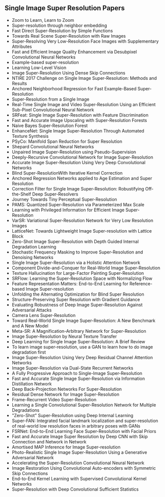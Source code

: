 <h2> Single Image Super Resolution Papers</h2>



<ul>

                             

 <li><a target="_blank" href="https://github.com/manjunath5496/Single-Image-Super-Resolution-Papers/blob/master/si(1).pdf" style="text-decoration:none;">Zoom to Learn, Learn to Zoom</a></li>

 <li><a target="_blank" href="https://github.com/manjunath5496/Single-Image-Super-Resolution-Papers/blob/master/si(2).pdf" style="text-decoration:none;">Super-resolution through neighbor embedding</a></li>

<li><a target="_blank" href="https://github.com/manjunath5496/Single-Image-Super-Resolution-Papers/blob/master/si(3).pdf" style="text-decoration:none;">Fast Direct Super-Resolution by Simple Functions</a></li>
 <li><a target="_blank" href="https://github.com/manjunath5496/Single-Image-Super-Resolution-Papers/blob/master/si(4).pdf" style="text-decoration:none;">Towards Real Scene Super-Resolution with Raw Images</a></li>                              
<li><a target="_blank" href="https://github.com/manjunath5496/Single-Image-Super-Resolution-Papers/blob/master/si(5).pdf" style="text-decoration:none;">Super-Resolving Very Low-Resolution Face Images with Supplementary Attributes</a></li>
<li><a target="_blank" href="https://github.com/manjunath5496/Single-Image-Super-Resolution-Papers/blob/master/si(6).pdf" style="text-decoration:none;">Fast and Efficient Image Quality Enhancement via Desubpixel Convolutional Neural Networks</a></li>
 <li><a target="_blank" href="https://github.com/manjunath5496/Single-Image-Super-Resolution-Papers/blob/master/si(7).pdf" style="text-decoration:none;">Example-based super-resolution</a></li>

 <li><a target="_blank" href="https://github.com/manjunath5496/Single-Image-Super-Resolution-Papers/blob/master/si(8).pdf" style="text-decoration:none;"> Learning Low-Level Vision </a></li>
   <li><a target="_blank" href="https://github.com/manjunath5496/Single-Image-Super-Resolution-Papers/blob/master/si(9).pdf" style="text-decoration:none;">Image Super-Resolution Using Dense Skip Connections</a></li>
  
   
 <li><a target="_blank" href="https://github.com/manjunath5496/Single-Image-Super-Resolution-Papers/blob/master/si(10).pdf" style="text-decoration:none;">NTIRE 2017 Challenge on Single Image Super-Resolution: Methods and Results </a></li>                              
<li><a target="_blank" href="https://github.com/manjunath5496/Single-Image-Super-Resolution-Papers/blob/master/si(11).pdf" style="text-decoration:none;">Anchored Neighborhood Regression for Fast Example-Based Super-Resolution</a></li>
<li><a target="_blank" href="https://github.com/manjunath5496/Single-Image-Super-Resolution-Papers/blob/master/si(12).pdf" style="text-decoration:none;">Super-Resolution from a Single Image</a></li>
<li><a target="_blank" href="https://github.com/manjunath5496/Single-Image-Super-Resolution-Papers/blob/master/si(13).pdf" style="text-decoration:none;">Real-Time Single Image and Video Super-Resolution Using an Efficient Sub-Pixel Convolutional Neural Network</a></li>

<li><a target="_blank" href="https://github.com/manjunath5496/Single-Image-Super-Resolution-Papers/blob/master/si(14).pdf" style="text-decoration:none;">SRFeat: Single Image Super-Resolution with Feature Discrimination</a></li>
                              
<li><a target="_blank" href="https://github.com/manjunath5496/Single-Image-Super-Resolution-Papers/blob/master/si(15).pdf" style="text-decoration:none;">Fast and Accurate Image Upscaling with Super-Resolution Forests</a></li>

<li><a target="_blank" href="https://github.com/manjunath5496/Single-Image-Super-Resolution-Papers/blob/master/si(16).pdf" style="text-decoration:none;">Naive Bayes Super-Resolution Forest</a></li>

  <li><a target="_blank" href="https://github.com/manjunath5496/Single-Image-Super-Resolution-Papers/blob/master/si(17).pdf" style="text-decoration:none;">EnhanceNet: Single Image Super-Resolution Through Automated Texture Synthesis</a></li>   
  
<li><a target="_blank" href="https://github.com/manjunath5496/Single-Image-Super-Resolution-Papers/blob/master/si(18).pdf" style="text-decoration:none;">PSyCo: Manifold Span Reduction for Super Resolution</a></li> 

  
<li><a target="_blank" href="https://github.com/manjunath5496/Single-Image-Super-Resolution-Papers/blob/master/si(19).pdf" style="text-decoration:none;">Shepard Convolutional Neural Networks</a></li> 

<li><a target="_blank" href="https://github.com/manjunath5496/Single-Image-Super-Resolution-Papers/blob/master/si(20).pdf" style="text-decoration:none;">Unpaired Image Super-Resolution using Pseudo-Supervision</a></li>

<li><a target="_blank" href="https://github.com/manjunath5496/Single-Image-Super-Resolution-Papers/blob/master/si(21).pdf" style="text-decoration:none;">Deeply-Recursive Convolutional Network for Image Super-Resolution</a></li>
<li><a target="_blank" href="https://github.com/manjunath5496/Single-Image-Super-Resolution-Papers/blob/master/si(22).pdf" style="text-decoration:none;">Accurate Image Super-Resolution Using Very Deep Convolutional Networks</a></li> 
 <li><a target="_blank" href="https://github.com/manjunath5496/Single-Image-Super-Resolution-Papers/blob/master/si(23).pdf" style="text-decoration:none;">Blind Super-ResolutionWith Iterative Kernel Correction</a></li> 
 

   <li><a target="_blank" href="https://github.com/manjunath5496/Single-Image-Super-Resolution-Papers/blob/master/si(24).pdf" style="text-decoration:none;">Anchored Regression Networks applied to Age Estimation and Super Resolution</a></li>
 
   <li><a target="_blank" href="https://github.com/manjunath5496/Single-Image-Super-Resolution-Papers/blob/master/si(25).pdf" style="text-decoration:none;">Correction Filter for Single Image Super-Resolution: Robustifying Off-the-Shelf Deep Super-Resolvers</a></li>                              
 <li><a target="_blank" href="https://github.com/manjunath5496/Single-Image-Super-Resolution-Papers/blob/master/si(26).pdf" style="text-decoration:none;">Journey Towards Tiny Perceptual Super-Resolution</a></li>
 <li><a target="_blank" href="https://github.com/manjunath5496/Single-Image-Super-Resolution-Papers/blob/master/si(27).pdf" style="text-decoration:none;">PAMS: Quantized Super-Resolution via Parameterized Max Scale</a></li>
   
 
   <li><a target="_blank" href="https://github.com/manjunath5496/Single-Image-Super-Resolution-Papers/blob/master/si(28).pdf" style="text-decoration:none;">Learning with Privileged Information for Efficient Image Super-Resolution</a></li>
 
   <li><a target="_blank" href="https://github.com/manjunath5496/Single-Image-Super-Resolution-Papers/blob/master/si(29).pdf" style="text-decoration:none;">VarSR: Variational Super-Resolution Network for Very Low Resolution Images</a></li>                              

  <li><a target="_blank" href="https://github.com/manjunath5496/Single-Image-Super-Resolution-Papers/blob/master/si(30).pdf" style="text-decoration:none;">LatticeNet: Towards Lightweight Image Super-resolution with Lattice Block</a></li>
 
   <li><a target="_blank" href="https://github.com/manjunath5496/Single-Image-Super-Resolution-Papers/blob/master/si(31).pdf" style="text-decoration:none;">Zero-Shot Image Super-Resolution with Depth Guided Internal Degradation Learning</a></li> 
    <li><a target="_blank" href="https://github.com/manjunath5496/Single-Image-Super-Resolution-Papers/blob/master/si(32).pdf" style="text-decoration:none;">Stochastic Frequency Masking to Improve Super-Resolution and Denoising Networks</a></li> 

   <li><a target="_blank" href="https://github.com/manjunath5496/Single-Image-Super-Resolution-Papers/blob/master/si(33).pdf" style="text-decoration:none;">Single Image Super-Resolution via a Holistic Attention Network</a></li>                              

  <li><a target="_blank" href="https://github.com/manjunath5496/Single-Image-Super-Resolution-Papers/blob/master/si(34).pdf" style="text-decoration:none;">Component Divide-and-Conquer for Real-World Image Super-Resolution</a></li> 
 
  <li><a target="_blank" href="https://github.com/manjunath5496/Single-Image-Super-Resolution-Papers/blob/master/si(35).pdf" style="text-decoration:none;">Texture Hallucination for Large-Factor Painting Super-Resolution</a></li> 

  <li><a target="_blank" href="https://github.com/manjunath5496/Single-Image-Super-Resolution-Papers/blob/master/si(36).pdf" style="text-decoration:none;">SRFlow: Learning the Super-Resolution Space with Normalizing Flow</a></li> 
 
<li><a target="_blank" href="https://github.com/manjunath5496/Single-Image-Super-Resolution-Papers/blob/master/si(37).pdf" style="text-decoration:none;">Feature Representation Matters: End-to-End Learning for Reference-based Image Super-resolution</a></li>
 <li><a target="_blank" href="https://github.com/manjunath5496/Single-Image-Super-Resolution-Papers/blob/master/si(38).pdf" style="text-decoration:none;">Unfolding the Alternating Optimization for Blind Super Resolution</a></li>
<li><a target="_blank" href="https://github.com/manjunath5496/Single-Image-Super-Resolution-Papers/blob/master/si(39).pdf" style="text-decoration:none;">Structure-Preserving Super Resolution with Gradient Guidance</a></li>
 <li><a target="_blank" href="https://github.com/manjunath5496/Single-Image-Super-Resolution-Papers/blob/master/si(40).pdf" style="text-decoration:none;">Evaluating Robustness of Deep Image Super-Resolution Against Adversarial Attacks</a></li>                              
<li><a target="_blank" href="https://github.com/manjunath5496/Single-Image-Super-Resolution-Papers/blob/master/si(41).pdf" style="text-decoration:none;">Camera Lens Super-Resolution</a></li>
<li><a target="_blank" href="https://github.com/manjunath5496/Single-Image-Super-Resolution-Papers/blob/master/si(42).pdf" style="text-decoration:none;">Toward Real-World Single Image Super-Resolution: A New Benchmark and A New Model</a></li>
 
  <li><a target="_blank" href="https://github.com/manjunath5496/Single-Image-Super-Resolution-Papers/blob/master/si(43).pdf" style="text-decoration:none;">Meta-SR: A Magnification-Arbitrary Network for Super-Resolution</a></li>
 <li><a target="_blank" href="https://github.com/manjunath5496/Single-Image-Super-Resolution-Papers/blob/master/si(44).pdf" style="text-decoration:none;">Image Super-Resolution by Neural Texture Transfer</a></li>
   <li><a target="_blank" href="https://github.com/manjunath5496/Single-Image-Super-Resolution-Papers/blob/master/si(45).pdf" style="text-decoration:none;">Deep Learning for Single Image Super-Resolution: A Brief Review</a></li>  
   
<li><a target="_blank" href="https://github.com/manjunath5496/Single-Image-Super-Resolution-Papers/blob/master/si(46).pdf" style="text-decoration:none;">To learn image super-resolution, use a GAN to learn how to do image degradation first</a></li> 
                             
<li><a target="_blank" href="https://github.com/manjunath5496/Single-Image-Super-Resolution-Papers/blob/master/si(47).pdf" style="text-decoration:none;">Image Super-Resolution Using Very Deep Residual Channel Attention Networks</a></li>
<li><a target="_blank" href="https://github.com/manjunath5496/Single-Image-Super-Resolution-Papers/blob/master/si(48).pdf" style="text-decoration:none;">Image Super-Resolution via Dual-State Recurrent Networks</a></li>

<li><a target="_blank" href="https://github.com/manjunath5496/Single-Image-Super-Resolution-Papers/blob/master/si(49).pdf" style="text-decoration:none;">A Fully Progressive Approach to Single-Image Super-Resolution</a></li>
                              
<li><a target="_blank" href="https://github.com/manjunath5496/Single-Image-Super-Resolution-Papers/blob/master/si(50).pdf" style="text-decoration:none;">Fast and Accurate Single Image Super-Resolution via Information Distillation Network</a></li>
<li><a target="_blank" href="https://github.com/manjunath5496/Single-Image-Super-Resolution-Papers/blob/master/si(51).pdf" style="text-decoration:none;">Deep Back-Projection Networks For Super-Resolution</a></li>
<li><a target="_blank" href="https://github.com/manjunath5496/Single-Image-Super-Resolution-Papers/blob/master/si(52).pdf" style="text-decoration:none;">Residual Dense Network for Image Super-Resolution</a></li>

<li><a target="_blank" href="https://github.com/manjunath5496/Single-Image-Super-Resolution-Papers/blob/master/si(53).pdf" style="text-decoration:none;">Frame-Recurrent Video Super-Resolution</a></li>
 
<li><a target="_blank" href="https://github.com/manjunath5496/Single-Image-Super-Resolution-Papers/blob/master/si(54).pdf" style="text-decoration:none;">Learning a Single Convolutional Super-Resolution Network for Multiple Degradations </a></li>

<li><a target="_blank" href="https://github.com/manjunath5496/Single-Image-Super-Resolution-Papers/blob/master/si(55).pdf" style="text-decoration:none;">"Zero-Shot" Super-Resolution using Deep Internal Learning</a></li>
 
  <li><a target="_blank" href="https://github.com/manjunath5496/Single-Image-Super-Resolution-Papers/blob/master/si(56).pdf" style="text-decoration:none;">Super-FAN: Integrated facial landmark localization and super-resolution of real-world low resolution faces in arbitrary poses with GANs </a></li>                              

  <li><a target="_blank" href="https://github.com/manjunath5496/Single-Image-Super-Resolution-Papers/blob/master/si(57).pdf" style="text-decoration:none;">FSRNet: End-to-End Learning Face Super-Resolution with Facial Priors</a></li>
 
   <li><a target="_blank" href="https://github.com/manjunath5496/Single-Image-Super-Resolution-Papers/blob/master/si(58).pdf" style="text-decoration:none;">Fast and Accurate Image Super Resolution by Deep CNN with Skip Connection and Network in Network</a></li>
    <li><a target="_blank" href="https://github.com/manjunath5496/Single-Image-Super-Resolution-Papers/blob/master/si(59).pdf" style="text-decoration:none;">Amortised MAP Inference for Image Super-resolution</a></li>
 
  <li><a target="_blank" href="https://github.com/manjunath5496/Single-Image-Super-Resolution-Papers/blob/master/si(60).pdf" style="text-decoration:none;">Photo-Realistic Single Image Super-Resolution Using a Generative Adversarial Network </a></li>
 
   <li><a target="_blank" href="https://github.com/manjunath5496/Single-Image-Super-Resolution-Papers/blob/master/si(61).pdf" style="text-decoration:none;">Accelerating the Super-Resolution Convolutional Neural Network</a></li>
 
   <li><a target="_blank" href="https://github.com/manjunath5496/Single-Image-Super-Resolution-Papers/blob/master/si(62).pdf" style="text-decoration:none;">Image Restoration Using Convolutional Auto-encoders with Symmetric Skip Connections</a></li>
 
   <li><a target="_blank" href="https://github.com/manjunath5496/Single-Image-Super-Resolution-Papers/blob/master/si(63).pdf" style="text-decoration:none;">End-to-End Kernel Learning with Supervised Convolutional Kernel Networks</a></li>                              

  <li><a target="_blank" href="https://github.com/manjunath5496/Single-Image-Super-Resolution-Papers/blob/master/si(64).pdf" style="text-decoration:none;">Super-Resolution with Deep Convolutional Sufficient Statistics</a></li>
 
   </ul>

